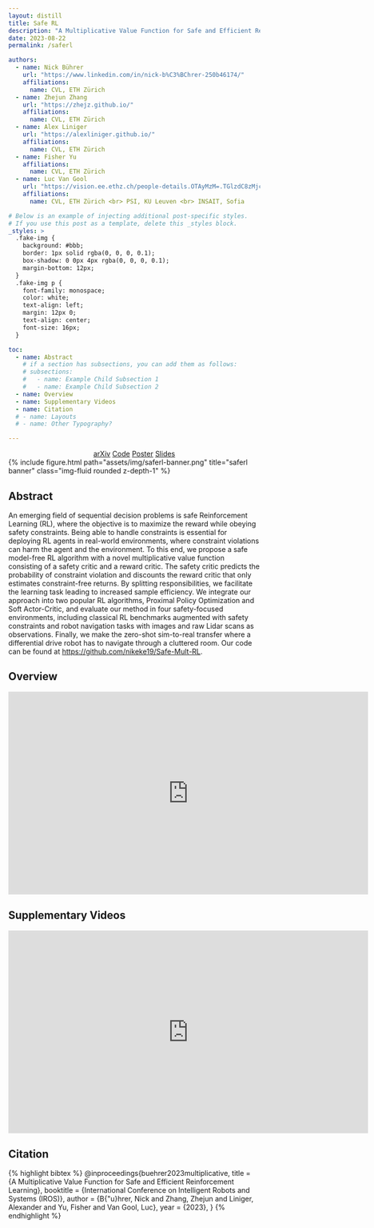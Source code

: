 ```yaml
---
layout: distill
title: Safe RL
description: "A Multiplicative Value Function for Safe and Efficient Reinforcement Learning"
date: 2023-08-22
permalink: /saferl

authors:
  - name: Nick Bührer
    url: "https://www.linkedin.com/in/nick-b%C3%BChrer-250b46174/"
    affiliations:
      name: CVL, ETH Zürich
  - name: Zhejun Zhang
    url: "https://zhejz.github.io/"
    affiliations:
      name: CVL, ETH Zürich
  - name: Alex Liniger
    url: "https://alexliniger.github.io/"
    affiliations:
      name: CVL, ETH Zürich
  - name: Fisher Yu
    affiliations:
      name: CVL, ETH Zürich
  - name: Luc Van Gool
    url: "https://vision.ee.ethz.ch/people-details.OTAyMzM=.TGlzdC8zMjcxLC0xOTcxNDY1MTc4.html"
    affiliations:
      name: CVL, ETH Zürich <br> PSI, KU Leuven <br> INSAIT, Sofia

# Below is an example of injecting additional post-specific styles.
# If you use this post as a template, delete this _styles block.
_styles: >
  .fake-img {
    background: #bbb;
    border: 1px solid rgba(0, 0, 0, 0.1);
    box-shadow: 0 0px 4px rgba(0, 0, 0, 0.1);
    margin-bottom: 12px;
  }
  .fake-img p {
    font-family: monospace;
    color: white;
    text-align: left;
    margin: 12px 0;
    text-align: center;
    font-size: 16px;
  }

toc:
  - name: Abstract
    # if a section has subsections, you can add them as follows:
    # subsections:
    #   - name: Example Child Subsection 1
    #   - name: Example Child Subsection 2
  - name: Overview
  - name: Supplementary Videos
  - name: Citation
  # - name: Layouts
  # - name: Other Typography?

---
```

<center>
<div class="links">
<a href="https://arxiv.org/abs/2303.04118" class="btn btn-sm z-depth-1" role="button" target="_blank">arXiv</a>
<a href="https://github.com/nikeke19/Safe-Mult-RL" class="btn btn-sm z-depth-1" role="button" target="_blank">Code</a>
<a href="/assets/pdf/saferl_poster.pdf" class="btn btn-sm z-depth-1" role="button" target="_blank">Poster</a>
<a href="/assets/pdf/saferl_slides.pdf" class="btn btn-sm z-depth-1" role="button" target="_blank">Slides</a>
</div>
</center>

<div class="row">
    <div class="col-sm mt-3 mt-md-0">
        {% include figure.html path="assets/img/saferl-banner.png" title="saferl banner" class="img-fluid rounded z-depth-1" %}
    </div>
</div>

## Abstract

An emerging field of sequential decision problems is safe Reinforcement Learning (RL), where the objective is to maximize the reward while obeying safety constraints. Being able to handle constraints is essential for deploying RL agents in real-world environments, where constraint violations can harm the agent and the environment. To this end, we propose a safe model-free RL algorithm with a novel multiplicative value function consisting of a safety critic and a reward critic. The safety critic predicts the probability of constraint violation and discounts the reward critic that only estimates constraint-free returns. By splitting responsibilities, we facilitate the learning task leading to increased sample efficiency. We integrate our approach into two popular RL algorithms, Proximal Policy Optimization and Soft Actor-Critic, and evaluate our method in four safety-focused environments, including classical RL benchmarks augmented with safety constraints and robot navigation tasks with images and raw Lidar scans as observations. Finally, we make the zero-shot sim-to-real transfer where a differential drive robot has to navigate through a cluttered room. Our code can be found at https://github.com/nikeke19/Safe-Mult-RL.

## Overview

<iframe width="720" height="405" src="https://www.youtube.com/embed/5yr__lEK_bU" title="YouTube video player" frameborder="0" allow="accelerometer; autoplay; clipboard-write; encrypted-media; gyroscope; picture-in-picture" allowfullscreen></iframe>

## Supplementary Videos

<iframe width="720" height="405" src="https://www.youtube.com/embed/mw05UC4Imfc" title="YouTube video player" frameborder="0" allow="accelerometer; autoplay; clipboard-write; encrypted-media; gyroscope; picture-in-picture" allowfullscreen></iframe>

## Citation

{% highlight bibtex %}
@inproceedings{buehrer2023multiplicative,
  title = {A Multiplicative Value Function for Safe and Efficient Reinforcement Learning},
  booktitle = {International Conference on Intelligent Robots and Systems (IROS)},
  author = {B{\"u}hrer, Nick and Zhang, Zhejun and Liniger, Alexander and Yu, Fisher and Van Gool, Luc},
  year = {2023},
}
{% endhighlight %}
